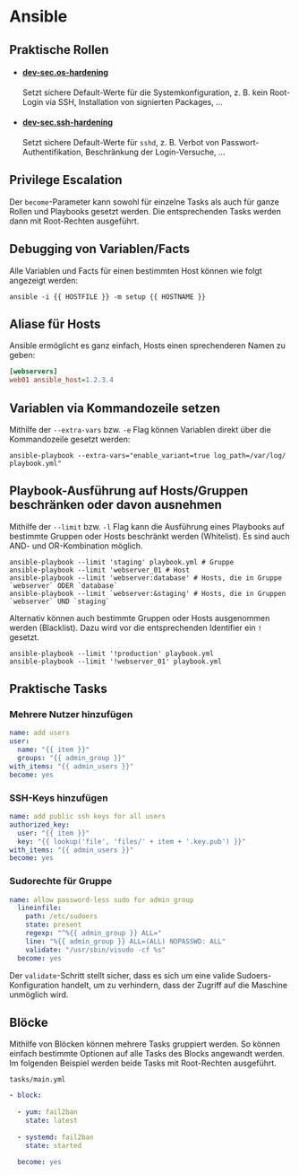 # Ansible

## Praktische Rollen
* #### [dev-sec.os-hardening](https://github.com/dev-sec/ansible-os-hardening)
  Setzt sichere Default-Werte für die Systemkonfiguration, z. B. kein Root-Login via SSH, Installation von signierten Packages, …
  
* #### [dev-sec.ssh-hardening](https://github.com/dev-sec/ansible-ssh-hardening)
  Setzt sichere Default-Werte für `sshd`, z. B. Verbot von Passwort-Authentifikation, Beschränkung der Login-Versuche, …

## Privilege Escalation
Der `become`-Parameter kann sowohl für einzelne Tasks als auch für ganze Rollen und Playbooks gesetzt werden. Die entsprechenden Tasks werden dann mit Root-Rechten ausgeführt.

## Debugging von Variablen/Facts
Alle Variablen und Facts für einen bestimmten Host können wie folgt angezeigt werden:

```
ansible -i {{ HOSTFILE }} -m setup {{ HOSTNAME }}
```

## Aliase für Hosts
Ansible ermöglicht es ganz einfach, Hosts einen sprechenderen Namen zu geben:

```ini
[webservers]
web01 ansible_host=1.2.3.4
```

## Variablen via Kommandozeile setzen

Mithilfe der `--extra-vars` bzw. `-e` Flag können Variablen direkt über die Kommandozeile gesetzt werden:

```
ansible-playbook --extra-vars="enable_variant=true log_path=/var/log/ playbook.yml"
```

## Playbook-Ausführung auf Hosts/Gruppen beschränken oder davon ausnehmen

Mithilfe der `--limit` bzw. `-l` Flag kann die Ausführung eines Playbooks auf bestimmte Gruppen oder Hosts beschränkt werden (Whitelist). Es sind auch AND- und OR-Kombination möglich.

```
ansible-playbook --limit 'staging' playbook.yml # Gruppe
ansible-playbook --limit 'webserver_01 # Host
ansible-playbook --limit 'webserver:database' # Hosts, die in Gruppe `webserver` ODER `database`
ansible-playbook --limit `webserver:&staging' # Hosts, die in Gruppen `webserver` UND `staging`
```

Alternativ können auch bestimmte Gruppen oder Hosts ausgenommen werden (Blacklist). Dazu wird vor die entsprechenden Identifier ein `!` gesetzt.

```
ansible-playbook --limit '!production' playbook.yml
ansible-playbook --limit '!webserver_01' playbook.yml
```

## Praktische Tasks

### Mehrere Nutzer hinzufügen

```yml
name: add users
user:
  name: "{{ item }}"
  groups: "{{ admin_group }}"
with_items: "{{ admin_users }}"
become: yes
```

### SSH-Keys hinzufügen

```yml
name: add public ssh keys for all users
authorized_key:
  user: "{{ item }}"
  key: "{{ lookup('file', 'files/' + item + '.key.pub') }}"
with_items: "{{ admin_users }}"
become: yes
```

### Sudorechte für Gruppe

```yml
name: allow password-less sudo for admin group
  lineinfile:
    path: /etc/sudoers
    state: present
    regexp: "^%{{ admin_group }} ALL="
    line: "%{{ admin_group }} ALL=(ALL) NOPASSWD: ALL"
    validate: "/usr/sbin/visudo -cf %s"
  become: yes
```

Der `validate`-Schritt stellt sicher, dass es sich um eine valide Sudoers-Konfiguration handelt, um zu verhindern, dass der Zugriff auf die Maschine unmöglich wird.

## Blöcke
Mithilfe von Blöcken können mehrere Tasks gruppiert werden. So können einfach bestimmte Optionen auf alle Tasks des Blocks angewandt werden. Im folgenden Beispiel werden beide Tasks mit Root-Rechten ausgeführt.

`tasks/main.yml`
```yml
- block:
  
  - yum: fail2ban
    state: latest
    
  - systemd: fail2ban
    state: started
    
  become: yes
```
